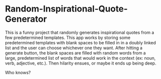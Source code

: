 # Random-Inspirational-Quote-Generator

This is a funny project that randomly generates inspirational quotes from a few predetermined templates.
This app works by storing some predetermined templates with blank spaces to be filled in in a doubly 
linked list and the user can choose whichever one they want. After hitting a generate button, the blank 
spaces are filled with random words from a large, predetermined list of words that would work in 
the context (ex: noun, verb, adjective, etc.). Then hilarity ensues, or maybe it ends up being deep.

Who knows?
